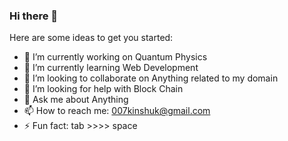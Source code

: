 ### Hi there 👋

Here are some ideas to get you started:

- 🔭 I’m currently working on Quantum Physics
- 🌱 I’m currently learning Web Development
- 👯 I’m looking to collaborate on Anything related to my domain
- 🤔 I’m looking for help with Block Chain  
- 💬 Ask me about Anything
- 📫 How to reach me: 007kinshuk@gmail.com
- ⚡ Fun fact: tab >>>> space

